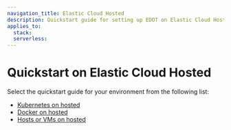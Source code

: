 ```yaml
---
navigation_title: Elastic Cloud Hosted
description: Quickstart guide for setting up EDOT on Elastic Cloud Hosted.
applies_to:
  stack:
  serverless:
---
```


# Quickstart on Elastic Cloud Hosted

Select the quickstart guide for your environment from the following list:

- [Kubernetes on hosted](k8s.md)
- [Docker on hosted](docker.md)
- [Hosts or VMs on hosted](hosts_vms.md)

